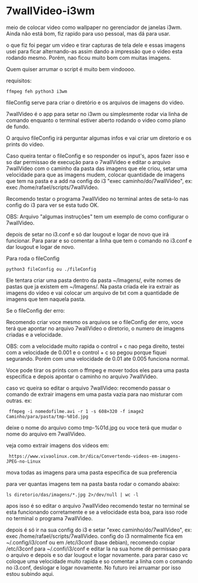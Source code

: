 # 7wallVideo-i3wm
meio de colocar video como wallpaper no gerenciador de janelas i3wm.
Ainda não está bom, fiz rapido para uso pessoal, mas dá para usar.

o que fiz foi pegar um video e tirar capturas de tela dele e essas imagens usei para ficar alternando-as assim dando a impressão que o video esta rodando mesmo.
Porém, nao ficou muito bom com muitas imagens.

Quem quiser arrumar o script é muito bem vindoooo.


requisitos: 

    ffmpeg feh python3 i3wm
    
fileConfig serve para criar o diretório e os arquivos de imagens do video.

7wallVideo é o app para setar no i3wm ou simplesmente rodar via linha de comando enquanto o terminal estiver aberto rodando o video como plano de fundo.


O arquivo fileConfig irá perguntar algumas infos e vai criar um diretorio e os prints do video.

Caso queira tentar o fileConfig e so responder os input's, apos fazer isso e so  dar permissao de execução para o 7wallVideo e editar o arquivo 7wallVideo com o caminho da pasta das imagens que ele criou, setar uma velocidade para que as imagens mudem, colocar quantidade de imagens que tem na pasta e a add na config do i3 "exec caminho/do/7wallVideo", ex: exec /home/rafael/scripts/7wallVideo.

Recomendo testar o programa 7wallVideo no terminal antes de seta-lo nas config do i3 para ver se esta tudo OK.

OBS: Arquivo "algumas instruções" tem um exemplo de como configurar o 7wallVideo.

depois de setar no i3.conf e só dar lougout e logar de novo que irá funcionar.
Para parar e so comentar a linha que tem o comando no i3.conf e dar lougout e logar de novo.


Para roda o fileConfig
    
    python3 fileConfig ou ./fileConfig
    
Ele tentara criar uma pasta dentro da pasta ~/Imagens/, evite nomes de pastas que ja existem em ~/Imagens/.
Na pasta criada ele ira extrair as imagens do video e vai colocar um arquivo de txt com a quantidade de imagens que tem naquela pasta.



Se o fileConfig der erro:

Recomendo criar voce mesmo os arquivos se o fileConfig der erro, voce terá que apontar no arquivo 7wallVideo o diretorio, o numero de imagens criadas e a velocidade.


OBS: com a velocidade muito rapida o control + c nao pega direito, testei com a velocidade de 0.001 e o control + c so pegou porque fiquei segurando.
Porém com uma velocidade de 0.01 ate 0.005 funciona normal.


Voce pode tirar os prints com o ffmpeg e mover todos eles para uma pasta especifica e depois apontar o caminho no arquivo 7wallVideo.

caso vc queira so editar o arquivo 7wallVideo:
recomendo passar o comando de extrair imagens em uma pasta vazia para nao misturar com outras.
ex:
      
     ffmpeg -i nomedofilme.avi -r 1 -s 608×320 -f image2 Caminho/para/pasta/tmp-%01d.jpg

deixe o nome do arquivo como tmp-%01d.jpg ou voce terá que mudar o nome do arquivo em 7wallVideo.

veja como extrair imagens dos videos em:  

     https://www.vivaolinux.com.br/dica/Convertendo-videos-em-imagens-JPEG-no-Linux

mova todas as imagens para uma pasta especifica de sua preferencia

para ver quantas imagens tem na pasta basta rodar o comando abaixo:
      
    ls diretorio/das/imagens/*.jpg 2>/dev/null | wc -l

apos isso é so editar o arquivo 7wallVideo
recomendo testar no terminal se esta funcionando corretamente e se a velocidade esta boa, para isso rode no terminal o programa 7wallVideo.

depois é só ir na sua config do i3 e setar "exec caminho/do/7wallVideo", ex: exec /home/rafael/scripts/7wallVideo.
config do i3 normalmente fica em ~/.config/i3/conf ou em /etc/i3conf (base debian), recomendo copiar /etc/i3conf para ~/.confi/i3/conf
e editar la na sua home
dê permissao para o arquivo e depois e so dar lougout e logar novamente.
para parar caso vc coloque uma velocidade muito rapida e so comentar a linha com o comando no i3.conf, deslogar e logar novamente. No futuro irei arruamar por isso estou subindo aqui.
